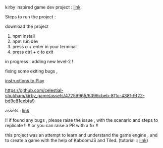 kirby inspired game dev project : [link](https://github.com/celestial-shubham/kirby_game/blob/main/READMe.md)

Steps to run the project : 

download the project

1. npm install
2. npm run dev
3. press o + enter in your terminal
4. press ctrl + c to exit

in progress : 
adding new level-2 ! 

fixing some exiting bugs , 


[instructions to Play](https://celestial-shubham.itch.io/kirby-sample-game)

https://github.com/celestial-shubham/kirby_game/assets/47259965/6399cbeb-8f1c-438f-9f22-bd9e81eebfa9

assets : [link](https://jslegend.itch.io/kirby-like-platformer-asset-pack)


!! if found any bugs , please raise the issue , with the scenario and steps to replicate !! 
!! or you can raise a PR with a fix !! 

this project was an attempt to learn and understand the game engine , and to create a game with the help of KaboomJS and Tiled. (tutorial :: [link](https://youtu.be/rICeqnbzkZk))
